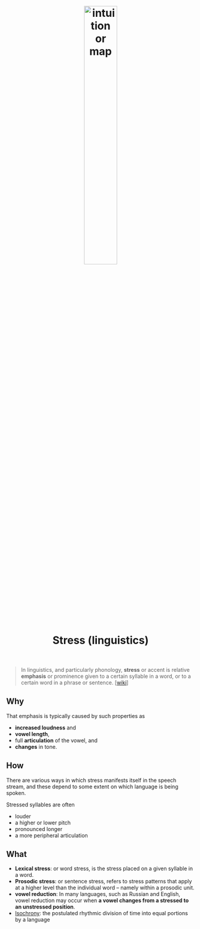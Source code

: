 <h1 align="center">
<br>
	<a href="https://www.wikiwand.com/en/Note-taking">
  <img src="https://i.imgur.com/EFEoch9.png" alt="intuition or map" width=42%">
  </a>
  <br><br>
Stress (linguistics)  
  <br><br>
</h1>

> In linguistics, and particularly phonology, **stress** or accent is relative **emphasis** or prominence given to a certain syllable in a word, or to a certain word in a phrase or sentence.  [[wiki](https://www.wikiwand.com/en/Stress_(linguistics))]

## Why 

That emphasis is typically caused by such properties as 

* **increased loudness** and 
* **vowel length**, 
* full **articulation** of the vowel, and 
* **changes** in tone.

## How

There are various ways in which stress manifests itself in the speech stream, and these depend to some extent on which language is being spoken. 

Stressed syllables are often

* louder 
* a higher or lower pitch
* pronounced longer
* a more peripheral articulation


## What 

* **Lexical stress**: or word stress, is the stress placed on a given syllable in a word.
* **Prosodic stress**: or sentence stress, refers to stress patterns that apply at a higher level than the individual word – namely within a prosodic unit.
* **vowel reduction**: In many languages, such as Russian and English, vowel reduction may occur when **a vowel changes from a stressed to an unstressed position**. 
* [Isochrony](https://www.wikiwand.com/en/Isochrony): the postulated rhythmic division of time into equal portions by a language